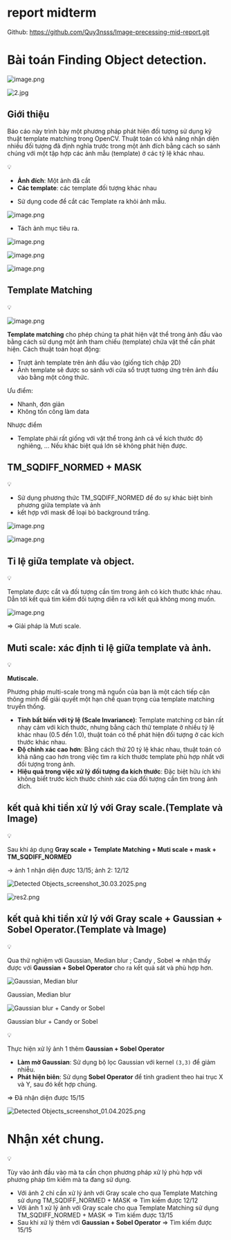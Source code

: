 # report midterm

Github: https://github.com/Quy3nsss/Image-precessing-mid-report.git

# Bài toán Finding Object detection.

![image.png](report%20midterm%201c6460e3ea95801b805ae24e53548aad/image.png)

![2.jpg](report%20midterm%201c6460e3ea95801b805ae24e53548aad/2.jpg)

## **Giới thiệu**

Báo cáo này trình bày một phương pháp phát hiện đối tượng sử dụng kỹ thuật template matching trong OpenCV. Thuật toán có khả năng nhận diện nhiều đối tượng đã định nghĩa trước trong một ảnh đích bằng cách so sánh chúng với một tập hợp các ảnh mẫu (template) ở các tỷ lệ khác nhau.

<aside>
💡

- **Ảnh đích**: Một ảnh đã cắt
- **Các template**: các template đối tượng khác nhau
</aside>

- Sử dụng code để cắt các Template ra khỏi ảnh mẫu.

![image.png](report%20midterm%201c6460e3ea95801b805ae24e53548aad/image%201.png)

- Tách ảnh mục tiêu ra.

![image.png](report%20midterm%201c6460e3ea95801b805ae24e53548aad/image%202.png)

![image.png](report%20midterm%201c6460e3ea95801b805ae24e53548aad/image%203.png)

![image.png](report%20midterm%201c6460e3ea95801b805ae24e53548aad/image%204.png)

## **Template Matching**

<aside>
💡

![image.png](report%20midterm%201c6460e3ea95801b805ae24e53548aad/image%205.png)

**Template matching** cho phép chúng ta phát hiện vật thể trong ảnh đầu vào bằng cách sử dụng một ảnh tham chiếu (template) chứa vật thể cần phát hiện. Cách thuật toán hoạt động:

- Trượt ảnh template trên ảnh đầu vào (giống tích chập 2D)
- Ảnh template sẽ được so sánh với cửa sổ trượt tương ứng trên ảnh đầu vào bằng một công thức.

Ưu điểm:

- Nhanh, đơn giản
- Không tốn công làm data

Nhược điểm

- Template phải rất giống với vật thể trong ảnh cả về kích thước độ nghiêng, ... Nếu khác biệt quá lớn sẽ không phát hiện được.
</aside>

## TM_SQDIFF_NORMED + MASK

<aside>
💡

- Sử dụng phương thức TM_SQDIFF_NORMED để đo sự khác biệt bình phương giữa template và ảnh
- kết hợp với mask để loại bỏ background trắng.

![image.png](report%20midterm%201c6460e3ea95801b805ae24e53548aad/image%206.png)

![image.png](report%20midterm%201c6460e3ea95801b805ae24e53548aad/image%207.png)

</aside>

## Tỉ lệ giữa template và object.

<aside>
💡

Template được cắt và đối tượng cần tìm trong ảnh có kích thước khác nhau. Dẫn tới kết quả tìm kiếm đối tượng diễn ra với kết quả không mong muốn. 

![image.png](report%20midterm%201c6460e3ea95801b805ae24e53548aad/image%208.png)

⇒ Giải pháp là Muti scale.

</aside>

## Muti scale: xác định tỉ lệ giữa template và ảnh.

<aside>
💡

**Mutiscale.**

Phương pháp multi-scale trong mã nguồn của bạn là một cách tiếp cận thông minh để giải quyết một hạn chế quan trọng của template matching truyền thống. 

- **Tính bất biến với tỷ lệ (Scale Invariance)**: Template matching cơ bản rất nhạy cảm với kích thước, nhưng bằng cách thử template ở nhiều tỷ lệ khác nhau (0.5 đến 1.0), thuật toán có thể phát hiện đối tượng ở các kích thước khác nhau.
- **Độ chính xác cao hơn**: Bằng cách thử 20 tỷ lệ khác nhau, thuật toán có khả năng cao hơn trong việc tìm ra kích thước template phù hợp nhất với đối tượng trong ảnh.
- **Hiệu quả trong việc xử lý đối tượng đa kích thước**: Đặc biệt hữu ích khi không biết trước kích thước chính xác của đối tượng cần tìm trong ảnh đích.
</aside>

## kết quả khi tiền xử lý với **Gray scale**.(Template và Image)

<aside>
💡

Sau khi áp dụng **Gray scale** **+** **Template Matching + Muti scale + mask + TM_SQDIFF_NORMED**

→ ảnh 1 nhận diện được 13/15; ảnh 2: 12/12

</aside>

![Detected Objects_screenshot_30.03.2025.png](report%20midterm%201c6460e3ea95801b805ae24e53548aad/Detected_Objects_screenshot_30.03.2025.png)

![res2.png](report%20midterm%201c6460e3ea95801b805ae24e53548aad/res2.png)

## kết quả khi tiền xử lý với **Gray scale** **+ Gaussian + Sobel Operator.(**Template và Image**)**

<aside>
💡

Qua thử nghiệm với Gaussian, Median blur ; Candy , Sobel ⇒ nhận thấy được với **Gaussian + Sobel Operator** cho ra kết quả sát và phù hợp hơn.

</aside>

![Gaussian, Median blur ](report%20midterm%201c6460e3ea95801b805ae24e53548aad/image%209.png)

Gaussian, Median blur 

![Gaussian blur + Candy or Sobel ](report%20midterm%201c6460e3ea95801b805ae24e53548aad/image%2010.png)

Gaussian blur + Candy or Sobel 

<aside>
💡

Thực hiện xử lý ảnh 1 thêm **Gaussian + Sobel Operator**

- **Làm mờ Gaussian**: Sử dụng bộ lọc Gaussian với kernel `(3,3)` để giảm nhiễu.
- **Phát hiện biên**: Sử dụng **Sobel Operator** để tính gradient theo hai trục X và Y, sau đó kết hợp chúng.

⇒ Đã nhận diện được 15/15 

![Detected Objects_screenshot_01.04.2025.png](report%20midterm%201c6460e3ea95801b805ae24e53548aad/Detected_Objects_screenshot_01.04.2025.png)

</aside>

# Nhận xét chung.

<aside>
💡

Tùy vào ảnh đầu vào mà ta cần chọn phương pháp xử lý phù hợp với phương pháp tìm kiếm mà ta đang sử dụng. 

- Với ảnh 2 chỉ cần xử lý ảnh với Gray scale cho qua Template Matching sử dụng TM_SQDIFF_NORMED + MASK ⇒ Tìm kiếm được 12/12
- Với ảnh 1 xử lý ảnh với Gray scale cho qua Template Matching sử dụng TM_SQDIFF_NORMED + MASK ⇒ Tìm kiếm được 13/15
- Sau khi xử lý thêm với **Gaussian + Sobel Operator** ⇒ Tìm kiếm được 15/15

</aside>